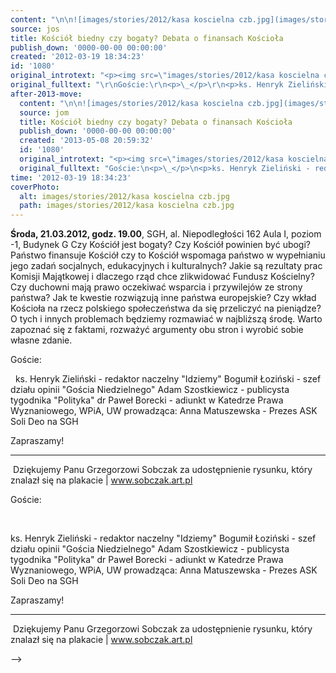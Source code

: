 ```yaml
---
content: "\n\n![images/stories/2012/kasa koscielna czb.jpg](images/stories/2012/kasa koscielna czb.jpg)**Środa, 21.03.2012, godz. 19.00**, SGH, al. Niepodległ​ości 162 Aula I, poziom -1, Budynek G\nCzy Kościół jest bogaty?\nCzy Kościół powinien być ubogi? \nPaństwo finansuje Kościół czy to Kościół wspomaga państwo w wypełnianiu jego zadań socjalnych, edukacyjnych i kulturalnych? \nJakie są rezultaty prac Komisji Majątkowej i dlaczego rząd chce zlikwidować Fundusz Kościelny? \nCzy duchowni mają prawo oczekiwać wsparcia i przywilejów ze strony państwa? \nJak te kwestie rozwiązują inne państwa europejskie? \nCzy wkład Kościoła na rzecz polskiego społeczeństwa da się przeliczyć na pieniądze?\nO tych i innych problemach będziemy rozmawiać w najbliższą środę. Warto zapoznać się z faktami, rozważyć argumenty obu stron i wyrobić sobie własne zdanie.\n\_\n\n<!--{{intro-break}}-->\nGoście:\n\n\_\nks. Henryk Zieliński - redaktor naczelny \"Idziemy\"\n Bogumił Łoziński - szef działu opinii \"Gościa Niedzielnego\"\n Adam Szostkiewicz - publicysta tygodnika \"Polityka\"\n dr Paweł Borecki - adiunkt w Katedrze Prawa Wyznaniowego, WPiA, UW\n prowadząca: Anna Matuszewska - Prezes ASK Soli Deo na SGH\n\n Zapraszamy!\n\n ---\n&nbsp;Dziękujemy Panu Grzegorzowi Sobczak za udostępnienie rysunku, który znalazł się na plakacie | www.sobczak.art.pl\n\n\n<!--CONTENT FROM OLD SERVER (jos before 2013): \n\n![images/stories/2012/kasa koscielna czb.jpg](images/stories/2012/kasa koscielna czb.jpg)**Środa, 21.03.2012, godz. 19.00**, SGH, al. Niepodległ​ości 162 Aula I, poziom -1, Budynek G\n\r\n\nCzy Kościół jest bogaty?\nCzy Kościół powinien być ubogi? \nPaństwo finansuje Kościół czy to Kościół wspomaga państwo w wypełnianiu jego zadań socjalnych, edukacyjnych i kulturalnych? \nJakie są rezultaty prac Komisji Majątkowej i dlaczego rząd chce zlikwidować Fundusz Kościelny? \nCzy duchowni mają prawo oczekiwać wsparcia i przywilejów ze strony państwa? \nJak te kwestie rozwiązują inne państwa europejskie? \nCzy wkład Kościoła na rzecz polskiego społeczeństwa da się przeliczyć na pieniądze?\n\r\n\nO tych i innych problemach będziemy rozmawiać w najbliższą środę. Warto zapoznać się z faktami, rozważyć argumenty obu stron i wyrobić sobie własne zdanie.\n\r\n\n\_\n\r\n\n<!--{{intro-break}}-->\n\r\nGoście:\r\n\n\_\n\r\n\nks. Henryk Zieliński - redaktor naczelny \"Idziemy\"\n Bogumił Łoziński - szef działu opinii \"Gościa Niedzielnego\"\n Adam Szostkiewicz - publicysta tygodnika \"Polityka\"\n dr Paweł Borecki - adiunkt w Katedrze Prawa Wyznaniowego, WPiA, UW\n prowadząca: Anna Matuszewska - Prezes ASK Soli Deo na SGH\n\n Zapraszamy!\n\n ---\n&nbsp;Dziękujemy Panu Grzegorzowi Sobczak za udostępnienie rysunku, który znalazł się na plakacie | www.sobczak.art.pl\n\n-->"
source: jos
title: Kościół biedny czy bogaty? Debata o finansach Kościoła
publish_down: '0000-00-00 00:00:00'
created: '2012-03-19 18:34:23'
id: '1080'
original_introtext: "<p><img src=\"images/stories/2012/kasa koscielna czb.jpg\" width=\"140\" style=\"margin-right: 10px; margin-bottom: 10px; float: left;\" /><strong>Środa, 21.03.2012, godz. 19.00</strong>, SGH, al. Niepodległ​ości 162 Aula I, poziom -1, Budynek G</p>\r\n<p>Czy Kościół jest bogaty?<br />Czy Kościół powinien być ubogi? <br />Państwo finansuje Kościół czy to Kościół wspomaga państwo w wypełnianiu jego zadań socjalnych, edukacyjnych i kulturalnych? <br />Jakie są rezultaty prac Komisji Majątkowej i dlaczego rząd chce zlikwidować Fundusz Kościelny? <br />Czy duchowni mają prawo oczekiwać wsparcia i przywilejów ze strony państwa? <br />Jak te kwestie rozwiązują inne państwa europejskie? <br />Czy wkład Kościoła na rzecz polskiego społeczeństwa da się przeliczyć na pieniądze?</p>\r\n<p>O tych i innych problemach będziemy rozmawiać w najbliższą środę. Warto zapoznać się z faktami, rozważyć argumenty obu stron i wyrobić sobie własne zdanie.</p>\r\n<p>\_</p>\r\n"
original_fulltext: "\r\nGoście:\r\n<p>\_</p>\r\n<p>ks. Henryk Zieliński - redaktor naczelny \"Idziemy\"<br /> Bogumił Łoziński - szef działu opinii \"Gościa Niedzielnego\"<br /> Adam Szostkiewicz - publicysta tygodnika \"Polityka\"<br /> dr Paweł Borecki - adiunkt w Katedrze Prawa Wyznaniowego, WPiA, UW<br /> prowadząca: Anna Matuszewska - Prezes ASK Soli Deo na SGH<br /><br /> Zapraszamy!<br /><br /> ---<br />&nbsp;Dziękujemy Panu Grzegorzowi Sobczak za udostępnienie rysunku, który znalazł się na plakacie | www.sobczak.art.pl</p>"
after-2013-move:
  content: "\n\n![images/stories/2012/kasa koscielna czb.jpg](images/stories/2012/kasa koscielna czb.jpg)**Środa, 21.03.2012, godz. 19.00**, SGH, al. Niepodległ​ości 162 Aula I, poziom -1, Budynek G\nCzy Kościół jest bogaty?\nCzy Kościół powinien być ubogi? \nPaństwo finansuje Kościół czy to Kościół wspomaga państwo w wypełnianiu jego zadań socjalnych, edukacyjnych i kulturalnych? \nJakie są rezultaty prac Komisji Majątkowej i dlaczego rząd chce zlikwidować Fundusz Kościelny? \nCzy duchowni mają prawo oczekiwać wsparcia i przywilejów ze strony państwa? \nJak te kwestie rozwiązują inne państwa europejskie? \nCzy wkład Kościoła na rzecz polskiego społeczeństwa da się przeliczyć na pieniądze?\nO tych i innych problemach będziemy rozmawiać w najbliższą środę. Warto zapoznać się z faktami, rozważyć argumenty obu stron i wyrobić sobie własne zdanie.\n\_\n\n<!--{{intro-break}}-->\nGoście:\n\n\_\nks. Henryk Zieliński - redaktor naczelny \"Idziemy\"\n Bogumił Łoziński - szef działu opinii \"Gościa Niedzielnego\"\n Adam Szostkiewicz - publicysta tygodnika \"Polityka\"\n dr Paweł Borecki - adiunkt w Katedrze Prawa Wyznaniowego, WPiA, UW\n prowadząca: Anna Matuszewska - Prezes ASK Soli Deo na SGH\n\n Zapraszamy!\n\n ---\n&nbsp;Dziękujemy Panu Grzegorzowi Sobczak za udostępnienie rysunku, który znalazł się na plakacie | www.sobczak.art.pl\n"
  source: jom
  title: Kościół biedny czy bogaty? Debata o finansach Kościoła
  publish_down: '0000-00-00 00:00:00'
  created: '2013-05-08 20:59:32'
  id: '1080'
  original_introtext: "<p><img src=\"images/stories/2012/kasa koscielna czb.jpg\" width=\"140\" style=\"margin-right: 10px; margin-bottom: 10px; float: left;\" /><strong>Środa, 21.03.2012, godz. 19.00</strong>, SGH, al. Niepodległ​ości 162 Aula I, poziom -1, Budynek G</p>\n<p>Czy Kościół jest bogaty?<br />Czy Kościół powinien być ubogi? <br />Państwo finansuje Kościół czy to Kościół wspomaga państwo w wypełnianiu jego zadań socjalnych, edukacyjnych i kulturalnych? <br />Jakie są rezultaty prac Komisji Majątkowej i dlaczego rząd chce zlikwidować Fundusz Kościelny? <br />Czy duchowni mają prawo oczekiwać wsparcia i przywilejów ze strony państwa? <br />Jak te kwestie rozwiązują inne państwa europejskie? <br />Czy wkład Kościoła na rzecz polskiego społeczeństwa da się przeliczyć na pieniądze?</p>\n<p>O tych i innych problemach będziemy rozmawiać w najbliższą środę. Warto zapoznać się z faktami, rozważyć argumenty obu stron i wyrobić sobie własne zdanie.</p>\n<p>\_</p>"
  original_fulltext: "Goście:\n<p>\_</p>\n<p>ks. Henryk Zieliński - redaktor naczelny \"Idziemy\"<br /> Bogumił Łoziński - szef działu opinii \"Gościa Niedzielnego\"<br /> Adam Szostkiewicz - publicysta tygodnika \"Polityka\"<br /> dr Paweł Borecki - adiunkt w Katedrze Prawa Wyznaniowego, WPiA, UW<br /> prowadząca: Anna Matuszewska - Prezes ASK Soli Deo na SGH<br /><br /> Zapraszamy!<br /><br /> ---<br />&nbsp;Dziękujemy Panu Grzegorzowi Sobczak za udostępnienie rysunku, który znalazł się na plakacie | www.sobczak.art.pl</p>"
time: '2012-03-19 18:34:23'
coverPhoto:
  alt: images/stories/2012/kasa koscielna czb.jpg
  path: images/stories/2012/kasa koscielna czb.jpg
---
```

**Środa, 21.03.2012, godz. 19.00**, SGH, al. Niepodległ​ości 162 Aula I, poziom -1, Budynek G
Czy Kościół jest bogaty?
Czy Kościół powinien być ubogi? 
Państwo finansuje Kościół czy to Kościół wspomaga państwo w wypełnianiu jego zadań socjalnych, edukacyjnych i kulturalnych? 
Jakie są rezultaty prac Komisji Majątkowej i dlaczego rząd chce zlikwidować Fundusz Kościelny? 
Czy duchowni mają prawo oczekiwać wsparcia i przywilejów ze strony państwa? 
Jak te kwestie rozwiązują inne państwa europejskie? 
Czy wkład Kościoła na rzecz polskiego społeczeństwa da się przeliczyć na pieniądze?
O tych i innych problemach będziemy rozmawiać w najbliższą środę. Warto zapoznać się z faktami, rozważyć argumenty obu stron i wyrobić sobie własne zdanie.
 

<!--{{intro-break}}-->
Goście:

 
ks. Henryk Zieliński - redaktor naczelny "Idziemy"
 Bogumił Łoziński - szef działu opinii "Gościa Niedzielnego"
 Adam Szostkiewicz - publicysta tygodnika "Polityka"
 dr Paweł Borecki - adiunkt w Katedrze Prawa Wyznaniowego, WPiA, UW
 prowadząca: Anna Matuszewska - Prezes ASK Soli Deo na SGH

 Zapraszamy!

 ---
&nbsp;Dziękujemy Panu Grzegorzowi Sobczak za udostępnienie rysunku, który znalazł się na plakacie | www.sobczak.art.pl


<!--CONTENT FROM OLD SERVER (jos before 2013): 

**Środa, 21.03.2012, godz. 19.00**, SGH, al. Niepodległ​ości 162 Aula I, poziom -1, Budynek G


Czy Kościół jest bogaty?
Czy Kościół powinien być ubogi? 
Państwo finansuje Kościół czy to Kościół wspomaga państwo w wypełnianiu jego zadań socjalnych, edukacyjnych i kulturalnych? 
Jakie są rezultaty prac Komisji Majątkowej i dlaczego rząd chce zlikwidować Fundusz Kościelny? 
Czy duchowni mają prawo oczekiwać wsparcia i przywilejów ze strony państwa? 
Jak te kwestie rozwiązują inne państwa europejskie? 
Czy wkład Kościoła na rzecz polskiego społeczeństwa da się przeliczyć na pieniądze?


O tych i innych problemach będziemy rozmawiać w najbliższą środę. Warto zapoznać się z faktami, rozważyć argumenty obu stron i wyrobić sobie własne zdanie.


 


<!--{{intro-break}}-->

Goście:

 


ks. Henryk Zieliński - redaktor naczelny "Idziemy"
 Bogumił Łoziński - szef działu opinii "Gościa Niedzielnego"
 Adam Szostkiewicz - publicysta tygodnika "Polityka"
 dr Paweł Borecki - adiunkt w Katedrze Prawa Wyznaniowego, WPiA, UW
 prowadząca: Anna Matuszewska - Prezes ASK Soli Deo na SGH

 Zapraszamy!

 ---
&nbsp;Dziękujemy Panu Grzegorzowi Sobczak za udostępnienie rysunku, który znalazł się na plakacie | www.sobczak.art.pl

-->

<!--{{json:{"created_date":"2012-03-19 18:34:23","publish_down":"0000-00-00 00:00:00","id":"1080"}}}-->